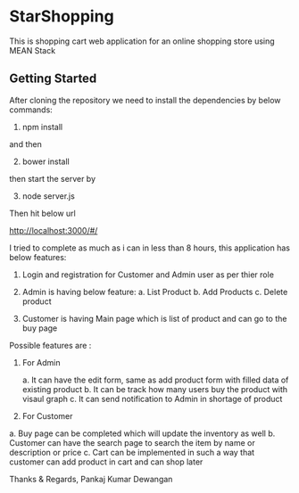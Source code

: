 # StarShopping

This is shopping cart web application for an online shopping store using MEAN Stack 

## Getting Started

After cloning the repository we need to install the dependencies by below commands:

1. npm install

and then

2. bower install

then start the server by 

3. node server.js

Then hit below url

 [http://localhost:3000/#/](http://localhost:3000/#/)

I tried to complete as much as i can in less than 8 hours, this application has below features:

1. Login and registration for Customer and Admin user as per thier role
2. Admin is having below feature: 
 a. List Product
 b. Add Products
 c. Delete product

2. Customer is having Main page which is list of product and can go to the buy page




Possible features are :
1. For Admin

	a. It can have the edit form, same as add product form with filled data of existing product
	b. It can be track how many users buy the product with visaul graph
	c. It can send notification to Admin in shortage of product 

2. For Customer

  a. Buy page can be completed which will update the inventory as well
	b. Customer can have the search page to search the item by name or description or price
	c. Cart can be implemented in such a way that customer can add product in cart and can shop later
  
  Thanks & Regards,
  Pankaj Kumar Dewangan
  
  
  
  
